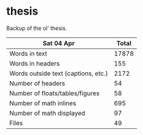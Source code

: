 thesis
======
Backup of the ol' thesis.

Sat 04 Apr | Total
---|---
Words in text| 17878
Words in headers| 155
Words outside text (captions, etc.)| 2172
Number of headers| 54
Number of floats/tables/figures| 58
Number of math inlines| 695
Number of math displayed| 97
Files| 49

